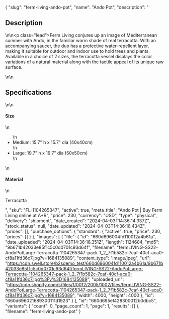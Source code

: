 {
  "slug": "ferm-living-ando-pot",
  "name": "Ando Pot",
  "description": "<h2>Description</h2>\n<!-- split -->\n<p class=\"lead\">Ferm Living conjures up an image of Mediterranean summer with Ando, in the familiar warm shade of real terracotta. With an accompanying saucer, the duo has a protective water-repellent layer, making it suitable for outdoor and indoor use to hold trees and plants. Available in a choice of 2 sizes, the terracotta vessel displays the color variations of a natural material along with the tactile appeal of its unique raw surface.</p>\n<!-- split -->\n<h2>Specifications</h2>\n<!-- split -->\n<h4>Size</h4>\n<ul>\n<li>Medium: 15.7\" h x 15.7\" dia (40x40cm)</li>\n<li>Large: 19.7\" h x 19.7\" dia (50x50cm)</li>\n</ul>\n<h4>Material</h4>\n<p>Terracotta</p>",
  "sku": "FL-1104265347",
  "active": true,
  "meta_title": "Ando Pot | Buy Ferm Living online at A+R",
  "price": 230,
  "currency": "USD",
  "type": "physical",
  "delivery": "shipment",
  "date_created": "2024-04-03T14:36:14.337Z",
  "stock_status": null,
  "date_updated": "2024-04-03T14:36:16.434Z",
  "prices": [],
  "purchase_options": {
    "standard": {
      "active": true,
      "price": 230,
      "prices": []
    }
  },
  "images": [
    {
      "file": {
        "id": "660d696004fd110012a4b61a",
        "date_uploaded": "2024-04-03T14:36:16.351Z",
        "length": 1124684,
        "md5": "9b671b42033e85f1c5c0d0701c93d64f",
        "filename": "fermLIVING-SS22-AndoPotLarge-Terracotta-1104265347-pack-1_2_7f1b582c-7caf-40cf-aca0-cf8a11fd36c7.jpg?v=1684135089",
        "content_type": "image/jpeg",
        "url": "https://cdn.swell.store/b2sdemo_test/660d696004fd110012a4b61a/9b671b42033e85f1c5c0d0701c93d64f/fermLIVING-SS22-AndoPotLarge-Terracotta-1104265347-pack-1_2_7f1b582c-7caf-40cf-aca0-cf8a11fd36c7.jpg%3Fv%3D1684135089",
        "uploaded_url": "https://cdn.shopify.com/s/files/1/0012/2005/1002/files/fermLIVING-SS22-AndoPotLarge-Terracotta-1104265347-pack-1_2_7f1b582c-7caf-40cf-aca0-cf8a11fd36c7.jpg?v=1684135089",
        "width": 4000,
        "height": 4000
      },
      "id": "660d696021689300111d1923"
    }
  ],
  "id": "660d695ef428300012b0dbc5",
  "variants": {
    "count": 0,
    "page_count": 1,
    "page": 1,
    "results": []
  },
  "filename": "ferm-living-ando-pot"
}